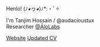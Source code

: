 Henlo! (ﾉ◕ヮ◕)ﾉ*:・ﾟ✧

I'm Tanjim Hossain / @audacioustux  
Researcher [@ĀloLabs](https://alo.dev/)  

[Website](https://audacioustux.com)
[Updated CV](https://docs.google.com/document/d/1UHS-VIssrt7lq4nhFvz6Zxa31rzn4q2cKwmo8TG3iTM?usp=sharing)

